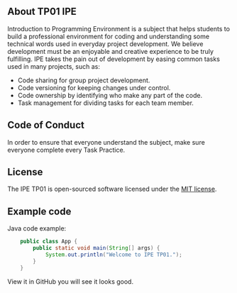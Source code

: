## About TP01 IPE 

Introduction to Programming Environment is a subject that helps students to 
build a professional environment for coding and understanding some technical 
words used in everyday project development. We believe development must be an 
enjoyable and creative experience to be truly fulfilling. IPE takes the pain out 
of development by easing common tasks used in many projects, such as: 

- Code sharing for group project development. 
- Code versioning for keeping changes under control. 
- Code ownership by identifying who make any part of the code. 
- Task management for dividing tasks for each team member. 
 
## Code of Conduct 
 
In order to ensure that everyone understand the subject, make sure everyone 
complete every Task Practice. 
 
## License 
 
The IPE TP01 is open-sourced software licensed under the [MIT 
license](https://opensource.org/licenses/MIT). 
 
## Example code 
Java code example: 
```Java 
    public class App { 
        public static void main(String[] args) { 
            System.out.println("Welcome to IPE TP01."); 
        } 
    } 
```
 
View it in GitHub you will see it looks good.